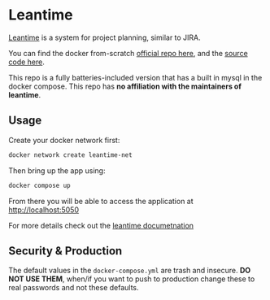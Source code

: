 # Leantime

[Leantime](https://leantime.io/) is a system for project planning, similar to JIRA. 



You can find the docker from-scratch [official repo here](https://github.com/Leantime/docker-leantime), and the [source code here](https://github.com/Leantime/leantime).



This repo is a fully batteries-included version that has a built in mysql in the docker compose. This repo has **no affiliation with the maintainers of leantime**.



## Usage

Create your docker network first:

```bash
docker network create leantime-net
```

Then bring up the app using:

```bash
docker compose up
```

From there you will be able to access the application at [http://localhost:5050](http://localhost:5050)



For more details check out the [leantime documetnation](https://docs.leantime.io/)



## Security & Production

The default values in the `docker-compose.yml` are trash and insecure. **DO NOT USE THEM**, when/if you want to push to production change these to real passwords and not these defaults.